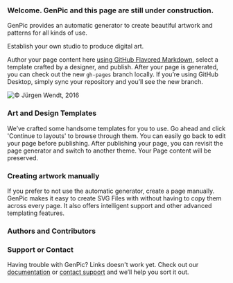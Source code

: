 ### Welcome.  GenPic and this page are still under construction. 

 

GenPic provides an automatic generator to create beautiful artwork and patterns for all kinds of use. 

Establish your own studio to produce digital art. 

Author your page content here [using GitHub Flavored Markdown](https://guides.github.com/features/mastering-markdown/), select a template crafted by a designer, and publish. After your page is generated, you can check out the new `gh-pages` branch locally. If you’re using GitHub Desktop, simply sync your repository and you’ll see the new branch.

![&copy; Jürgen Wendt, 2016](http://djw4u.github.com/GenPic/images/pic-20160725-1613-42723102.svg)

### Art and Design  Templates
We’ve crafted some handsome templates for you to use. Go ahead and click 'Continue to layouts' to browse through them. You can easily go back to edit your page before publishing. After publishing your page, you can revisit the page generator and switch to another theme. Your Page content will be preserved.

### Creating artwork manually
If you prefer to not use the automatic generator, create a page manually. GenPic makes it easy to create SVG Files with without having to copy them across every page. It also offers intelligent support and other advanced templating features.

### Authors and Contributors

### Support or Contact
Having trouble with GenPic? Links doesn't work yet.
Check out our [documentation](https://djw4u.github.io/help) or [contact support](https://djw4u.github.io/contact) and we’ll help you sort it out.
